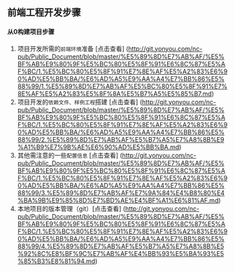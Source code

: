 ## 前端工程开发步骤

#### 从0构建项目步骤

1. 项目开发所需的`前端环境`准备 [点击查看] (http://git.yonyou.com/nc-pub/Public_Document/blob/master/%E5%89%8D%E7%AB%AF/%E5%BF%AB%E9%80%9F%E5%BC%80%E5%8F%91%E6%8C%87%E5%AF%BC/1.%E5%BC%80%E5%8F%91%E7%8E%AF%E5%A2%83%E6%90%AD%E5%BB%BA/%E6%AD%A5%E9%AA%A4%E7%BB%86%E5%88%99/1.%E5%89%8D%E7%AB%AF%E5%BC%80%E5%8F%91%E7%8E%AF%E5%A2%83%E5%8F%8A%E5%B7%A5%E5%85%B7.md) 
2. 项目开发的`依赖文件、样例工程`搭建 [点击查看] (http://git.yonyou.com/nc-pub/Public_Document/blob/master/%E5%89%8D%E7%AB%AF/%E5%BF%AB%E9%80%9F%E5%BC%80%E5%8F%91%E6%8C%87%E5%AF%BC/1.%E5%BC%80%E5%8F%91%E7%8E%AF%E5%A2%83%E6%90%AD%E5%BB%BA/%E6%AD%A5%E9%AA%A4%E7%BB%86%E5%88%99/2.%E5%89%8D%E7%AB%AF%E5%B7%A5%E7%A8%8B%E9%A1%B9%E7%9B%AE%E6%90%AD%E5%BB%BA.md) 
3. 其他需注意的一些`配置信息` [点击查看] (http://git.yonyou.com/nc-pub/Public_Document/blob/master/%E5%89%8D%E7%AB%AF/%E5%BF%AB%E9%80%9F%E5%BC%80%E5%8F%91%E6%8C%87%E5%AF%BC/1.%E5%BC%80%E5%8F%91%E7%8E%AF%E5%A2%83%E6%90%AD%E5%BB%BA/%E6%AD%A5%E9%AA%A4%E7%BB%86%E5%88%99/3.%E5%89%8D%E7%AB%AF%E7%9A%84%E4%B8%80%E4%BA%9B%E9%85%8D%E7%BD%AE%E4%BF%A1%E6%81%AF.md) 
4. 本地项目的版本管理（git）[点击查看] (http://git.yonyou.com/nc-pub/Public_Document/blob/master/%E5%89%8D%E7%AB%AF/%E5%BF%AB%E9%80%9F%E5%BC%80%E5%8F%91%E6%8C%87%E5%AF%BC/1.%E5%BC%80%E5%8F%91%E7%8E%AF%E5%A2%83%E6%90%AD%E5%BB%BA/%E6%AD%A5%E9%AA%A4%E7%BB%86%E5%88%99/4.%E5%89%8D%E7%AB%AF%E5%B7%A5%E7%A8%8B%E5%92%8C%E8%BF%9C%E7%AB%AF%E4%BB%93%E5%BA%93%E5%85%B3%E8%81%94.md) 